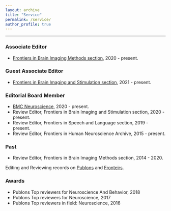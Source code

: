 ```yaml
---
layout: archive
title: "Service"
permalink: /service/
author_profile: true
---
```


------
### Associate Editor
* [Frontiers in Brain Imaging Methods section](https://www.frontiersin.org/journals/all/sections/brain-imaging-methods), 2020 - present.

### Guest Associate Editor
* [Frontiers in Brain Imaging and Stimulation section](https://www.frontiersin.org/journals/human-neuroscience/sections/brain-imaging-and-stimulation), 2021 - present.

### Editorial Board Member
* [BMC Neuroscience](https://bmcneurosci.biomedcentral.com/), 2020 - present.
* Review Editor, Frontiers in Brain Imaging and Stimulation section, 2020 - present.
* Review Editor, Frontiers in Speech and Language section, 2019 - present.
* Review Editor, Frontiers in Human Neuroscience Archive, 2015 - present.

### Past
* Review Editor, Frontiers in Brain Imaging Methods section, 2014 - 2020.

Editing and Reviewing records on [Publons](https://publons.com/researcher/18286/xin-di/peer-review/) and [Fronteirs](https://loop.frontiersin.org/people/63547/editorial). 

### Awards
* Publons Top reviewers for Neuroscience And Behavior, 2018
* Publons Top reviewers for Neuroscience, 2017
* Publons Top reviewers in field: Neuroscience, 2016

